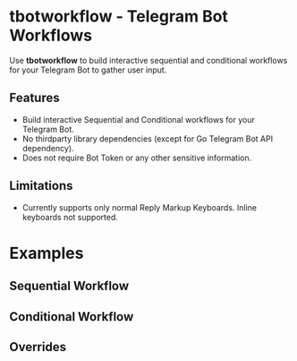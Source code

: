 # tbotworkflow - Telegram Bot Workflows
Use **tbotworkflow** to build interactive sequential and conditional workflows for your Telegram Bot to gather user input.

## Features
- Build interactive Sequential and Conditional workflows for your Telegram Bot.
- No thirdparty library dependencies (except for Go Telegram Bot API dependency).
- Does not require Bot Token or any other sensitive information.

## Limitations
- Currently supports only normal Reply Markup Keyboards. Inline keyboards not supported.

# Examples
## Sequential Workflow

## Conditional Workflow

## Overrides
